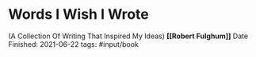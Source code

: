 # Words I Wish I Wrote
(A Collection Of Writing That Inspired My Ideas)
**[[Robert Fulghum]]**
Date Finished: 2021-06-22
tags: 
#input/book

